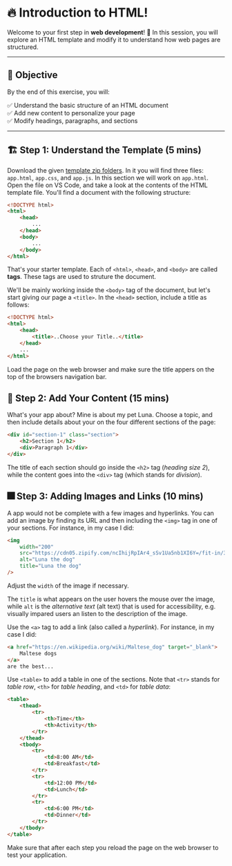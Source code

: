 # 🔥 Introduction to HTML!

Welcome to your first step in **web development**! 🚀 In this session, you will explore an HTML template and modify it to understand how web pages are structured.

---

## 🎯 **Objective**

By the end of this exercise, you will:

✅ Understand the basic structure of an HTML document  
✅ Add new content to personalize your page  
✅ Modify headings, paragraphs, and sections

---

## 🏗 **Step 1: Understand the Template (5 mins)**

Download the given <a href="/src/app-template.zip" download>template zip folders</a>. In it you will find three files: `app.html`, `app.css`, and `app.js`. In this section we will work on `app.html`. Open the file on VS Code, and take a look at the contents of the HTML template file. You'll find a document with the following structure:

```html
<!DOCTYPE html>
<html>
    <head>
        ...
    </head>
    <body>
        ...
    </body>
</html>
```

That's your starter template. Each of `<html>`, `<head>`, and `<body>` are called **tags**. These tags are used to struture the document.

We'll be mainly working inside the `<body>` tag of the document, but let's start giving our page a `<title>`. In the `<head>` section, include a title as follows:

```html
<!DOCTYPE html>
<html>
    <head>
        <title>..Choose your Title..</title>
    </head>
    ...
</html>
```

Load the page on the web browser and make sure the title appers on the top of the browsers navigation bar.

## 📃 **Step 2: Add Your Content (15 mins)**

What's your app about? Mine is about my pet Luna. Choose a topic, and then include details about your on the four different sections of the page:

```html
<div id="section-1" class="section">
    <h2>Section 1</h2>
    <div>Paragraph 1</div>
</div>
```

The title of each section should go inside the `<h2>` tag (_heading size 2_), while the content goes into the `<div>` tag (which stands for _division_).

## 🎆 **Step 3: Adding Images and Links (10 mins)**

A app would not be complete with a few images and hyperlinks. You can add an image by finding its URL and then including the `<img>` tag in one of your sections. For instance, in my case I did:

```html
<img
    width="200"
    src="https://cdn05.zipify.com/ncIhijRpIAr4_sSv1Ua5nb1XI6Y=/fit-in/3840x0/7066c6b08ea94801b47f43b44e7560a3/15.jpeg"
    alt="Luna the dog"
    title="Luna the dog"
/>
```

Adjust the `width` of the image if necessary.

The `title` is what appears on the user hovers the mouse over the image, while `alt` is the _alternative text_ (alt text) that is used for accessibility, e.g. visually impared users an listen to the description of the image.

Use the `<a>` tag to add a link (also called a _hyperlink_). For instance, in my case I did:

```html
<a href="https://en.wikipedia.org/wiki/Maltese_dog" target="_blank">
    Maltese dogs
</a>
are the best...
```

Use `<table>` to add a table in one of the sections. Note that `<tr>` stands for _table row_, `<th>` for _table heading_, and `<td>` for _table data_:

```html
<table>
    <thead>
        <tr>
            <th>Time</th>
            <th>Activity</th>
        </tr>
    </thead>
    <tbody>
        <tr>
            <td>8:00 AM</td>
            <td>Breakfast</td>
        </tr>
        <tr>
            <td>12:00 PM</td>
            <td>Lunch</td>
        </tr>
        <tr>
            <td>6:00 PM</td>
            <td>Dinner</td>
        </tr>
    </tbody>
</table>
```

Make sure that after each step you reload the page on the web browser to test your application.
